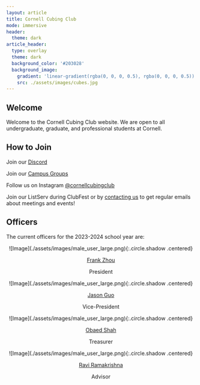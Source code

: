 ```yaml
---
layout: article
title: Cornell Cubing Club
mode: immersive
header:
  theme: dark
article_header:
  type: overlay
  theme: dark
  background_color: '#203028'
  background_image:
    gradient: 'linear-gradient(rgba(0, 0, 0, 0.5), rgba(0, 0, 0, 0.5))'
    src: ./assets/images/cubes.jpg
---
```


## Welcome

Welcome to the Cornell Cubing Club website. We are open to all undergraduate, graduate, and professional students at Cornell.

## How to Join

Join our [Discord](https://discord.gg/VyXbMqXg8f) 

Join our [Campus Groups](https://cornell.campusgroups.com/rubiksclub/home/)

Follow us on Instagram [@cornellcubingclub](https://www.instagram.com/cornellcubingclub/?igshid=MzRlODBiNWFlZA%3D%3D)

Join our ListServ during ClubFest or by [contacting us](mailto:cubingclubatcornell@gmail.com) to get regular emails about meetings and events!

## Officers

The current officers for the 2023-2024 school year are:

<div class="grid-container">
<div class="grid grid--p-3">

<div style="text-align:center">
<div class="cell cell--12 cell--md-5 cell--lg-4" markdown="1">
![Image](./assets/images/male_user_large.png){:.circle.shadow .centered}

[Frank Zhou](mailto:fcz5@cornell.edu)

President
</div>
</div>

<div style="text-align:center">
<div class="cell cell--12 cell--md-5 cell--lg-4" markdown="1">
![Image](./assets/images/male_user_large.png){:.circle.shadow .centered}

[Jason Guo](mailto:sg763@cornell.edu)

Vice-President
</div>
</div>

<div style="text-align:center">
<div class="cell cell--12 cell--md-5 cell--lg-4" markdown="1">
![Image](./assets/images/male_user_large.png){:.circle.shadow .centered}

[Obaed Shah](mailto:os88@cornell.edu)

Treasurer
</div>
</div>

<div style="text-align:center">
<div class="cell cell--12 cell--md-5 cell--lg-4" markdown="1">
![Image](./assets/images/male_user_large.png){:.circle.shadow .centered}

[Ravi Ramakrishna](mailto:ravi@math.cornell.edu)

Advisor
</div>
</div>
</div>
</div>









